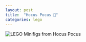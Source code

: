 ```yaml
---
layout: post
title:  "Hocus Pocus 🎃"
categories: lego
---
```





![LEGO Minifigs from Hocus Pocus](/tanyaselvog.github.io/assets/hpmini.jpeg)